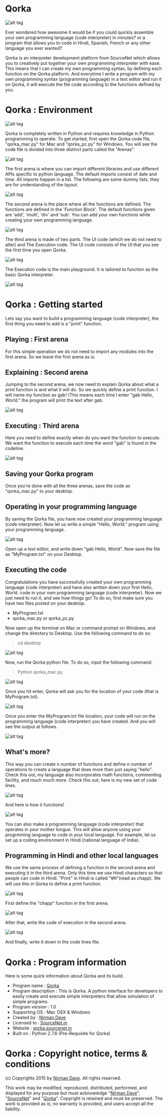 Qorka
=======

![alt tag](http://3.bp.blogspot.com/-Jq-LXLknT-o/VZu1kXSJS3I/AAAAAAAAB7o/kd-Qy4_eKeA/s1600/mac-book-air-2%2Bcopy.png)

Ever wondered how awesome it would be if you could quickly assemble your own programming language (code interpreter) in minutes? or a program that allows you to code in Hindi, Spanish, French or any other language you ever wanted?

Qorka is an interpreter development platform from SourceNet which allows you to creatively put together your own programming interpreter with ease. This means that I can create my own programming syntax, by defining each function on the Qorka platform. And everytime I write a program with my own programming syntax (programming language) in a text editor and run it on Qorka, it will execute the file code according to the functions defined by you.

Qorka : Environment
=======

![alt tag](http://2.bp.blogspot.com/-rCPA4VoA3Oc/VZu7e23nhUI/AAAAAAAAB8o/u3t4LKZUtC8/s1600/summer%2Bjam%2Bseries.jpg)

Qorka is completely written in Python and requires knowledge in Python programming to operate. To get started, first open the Qorka code file, "qorka_mac.py" for Mac and "qorka_pc.py" for Windows. You will see the code file is divided into three distinct parts called the "Arenas".

![alt tag](http://2.bp.blogspot.com/-ugHM0kKYpiI/VZu_pljBmbI/AAAAAAAAB9g/CF3k5swL1ac/s1600/Screen%2BShot%2B2015-07-07%2Bat%2B5.28.13%2BPM.png)

The first arena is where you can import different libraries and use different APIs specific to python language. The default imports consist of date and time. All imports happen in a list. The following are some dummy lists, they are for understanding of the layout.

![alt tag](http://1.bp.blogspot.com/-i2PXETWmF08/VZu_p85oPtI/AAAAAAAAB9k/gg-efHy53co/s1600/Screen%2BShot%2B2015-07-07%2Bat%2B5.27.54%2BPM.png)

The second arena is the place where all the functions are defined. The functions are defined in the 'Function Block'. The default functions given are 'add', 'multi', 'div' and 'sub'. You can add your own functions while creating your own programming language.

![alt tag](http://3.bp.blogspot.com/-ZrE2Bf_QpH4/VZu9mK0nHsI/AAAAAAAAB80/23UH6ED9P7c/s1600/Screen%2BShot%2B2015-07-07%2Bat%2B5.21.51%2BPM.png)

The third arena is made of two parts. The UI code (which we do not need to alter) and The Execution code. 
The UI code consists of the UI that you see the first time you open Qorka.

![alt tag](http://3.bp.blogspot.com/-ifjlpb3L4D8/VZu9mw_R82I/AAAAAAAAB9A/gF_Kja85mUw/s1600/Screen%2BShot%2B2015-07-07%2Bat%2B5.21.58%2BPM.png)

The Execution code is the main playground. It is tailored to function as the basic Qorka interpreter.

![alt tag](http://4.bp.blogspot.com/-tnQLgJURNvo/VZu9nlx9qZI/AAAAAAAAB9U/k9p9z5MQx8g/s1600/Screen%2BShot%2B2015-07-07%2Bat%2B5.22.07%2BPM.png)

Qorka : Getting started
=======
Lets say you want to build a programming language (code interpreter), the first thing you need to add is a "print" function. 

Playing : First arena
--------------
For this simple operation we do not need to import any modules into the first arena. So we leave the first arena as is.

Explaining : Second arena
--------------
Jumping to the second arena, we now need to explain Qorka about what a print function is and what it will do. So we quickly define a print function. I will name my function as gab! (This means each time I enter "gab Hello, World." the program will print the text after gab.

![alt tag](http://2.bp.blogspot.com/-HVNfZmmHTk8/VZvO63gGpGI/AAAAAAAAB94/fyV-Ndf1d8s/s1600/Screen%2BShot%2B2015-07-07%2Bat%2B5.57.43%2BPM.png)

Executing : Third arena
--------------
Here you need to define exactly when do you want the function to execute. We want the function to execute each time the word "gab" is found in the codeline.

![alt tag](http://1.bp.blogspot.com/-fl0ewZP6c1c/VZvO7P-T0wI/AAAAAAAAB98/2DuretayVkA/s1600/Screen%2BShot%2B2015-07-07%2Bat%2B5.58.46%2BPM.png)

Saving your Qorka program
--------------
Once you're done with all the three arenas, save the code as "qorka_mac.py" to your desktop.

Operating in your programming language
--------------
By saving the Qorka file, you have now created your programming language (code interpreter). Now let us write a simple "Hello, World." program using your programming language.

![alt tag](http://3.bp.blogspot.com/-cEN3TyOmonE/VZvO7CZwL8I/AAAAAAAAB-A/NYKyLQSiBpM/s1600/Screen%2BShot%2B2015-07-07%2Bat%2B6.05.06%2BPM.png)

Open up a text editor, and write down "gab Hello, World".
Now save the file as "MyProgram.txt" on your Desktop.

Executing the code
--------------
Congratulations you have successfully created your own programming language (code interpreter) and have also written down your first Hello, World. code in your own programming language (code interpreter). Now we just need to run it, and see how things go! To do so, first make sure you have two files posted on your desktop.
- MyProgram.txt
- qorka_mac.py or qorka_pc.py

Now open up the terminal on Mac or command prompt on Windows, and change the directory to Desktop. Use the following command to do so:
> cd desktop

![alt tag](http://1.bp.blogspot.com/-ZQEUp2Vklqc/VZwStZ1wuXI/AAAAAAAAB_M/hApaBXN_8N8/s1600/1.png)

Now, run the Qorka python file. To do so, input the following command:
> Python qorka_mac.py

![alt tag](http://1.bp.blogspot.com/--NJlLKwXW8c/VZwStiHl6AI/AAAAAAAAB_U/0nnh0SUZazw/s1600/2.png)

Once you hit enter, Qorka will ask you for the location of your code (that is MyProgram.txt).

![alt tag](http://3.bp.blogspot.com/-9cSWKwbrU0Y/VZwStouzsLI/AAAAAAAAB_Q/WlTO4YILprU/s1600/3.png)

Once you enter the MyProgram.txt file location, your code will run on the programming language (code interpreter) you have created. And you will see the output at follows.

![alt tag](http://3.bp.blogspot.com/-zDZwzK2DTm0/VZwSum3OfjI/AAAAAAAAB_k/5nXkB_kmOWY/s1600/4.png)

What's more?
--------------
This way you can create n number of functions and define n number of operations to create a language that does more than just saying "hello". Check this out, my language also incorporates math functions, commenting facility, and much much more. Check this out, here is my new set of code lines.

![alt tag](http://1.bp.blogspot.com/-uLZfvSPNTgY/VZwSu9u22oI/AAAAAAAAB_s/CPVCUjX39e0/s1600/5.png)

And here is how it functions!

![alt tag](http://2.bp.blogspot.com/-uyanMAsNLeM/VZwSvB7EMyI/AAAAAAAAB_o/E3iUTo5jvGQ/s1600/6.png)

You can also make a programming language (code interpreter) that operates in your mother tongue. This will allow anyone using your progrmming language to code in your local language. For example, let  us set up a coding environment in Hindi (national language of India).

Programming in Hindi and other local languages
--------------
We use the same process of defining a function in the second arena and executing it in the third arena. Only this time we use Hindi characters so that people can code in Hindi. "Print" in Hindi is called "छाप"(read as chapp). We will use this in Qorka to define a print function.

![alt tag](http://1.bp.blogspot.com/-ioukixkkhDE/VZxX7SKiCaI/AAAAAAAACAg/mXu8loQPDIU/s1600/Screen%2BShot%2B2015-07-08%2Bat%2B4.20.32%2BAM.png)

First define the "chapp" function in the first arena.

![alt tag](http://1.bp.blogspot.com/-D42wkrydAFY/VZxX7TClEDI/AAAAAAAACAY/Iul9kOyIvD4/s1600/Screen%2BShot%2B2015-07-08%2Bat%2B4.20.42%2BAM.png)

After that, write the code of execution in the second arena.

![alt tag](http://2.bp.blogspot.com/-RM5CS4Tfa7Y/VZxX7Qob88I/AAAAAAAACAc/sgNDXC13aSk/s1600/Screen%2BShot%2B2015-07-08%2Bat%2B4.20.19%2BAM.png)

And finally, write it down in the code lines file.

Qorka : Program information
=======
Here is some quick information about Qorka and its build.
- Program name : [Qorka](http://qorka.sourcenet.in)
- Program description : This is Qorka. A python interface for developers to easily create and execute simple interpreters that allow simulation of simple programs.
- Program version : 1.0
- Supporting OS : Mac OSX & Windows
- Created by : [Nirman Dave](http://www.nirmandave.com)
- Licensed to : [SourceNet.in](http://www.sourcenet.in)
- Website : [qorka.sourcenet.in](http://qorka.sourcenet.in)
- Built on : Python 2.7.6 (Pre-Requisite for Qorka)

Qorka : Copyright notice, terms & conditions
=======
(c) Copyrights 2015 by [Nirman Dave](http://www.nirmandave.com). All rights reserved.

This work may be modified, reproduced, distributed, performed, and displayed for any purpose but must acknowledge "[Nirman Dave](http://www.nirmandave.com)", "[SourceNet](http://www.sourcenet.in)" and "[Qorka](http://qorka.sourcenet.in)". Copyright is retained and must be preserved. The work is provided as is; no warranty is provided, and users accept all the liability.
